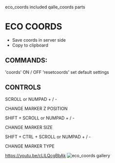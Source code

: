 eco_coords included qalle_coords parts

# ECO COORDS
- Save coords in server side
- Copy to clipboard

## COMMANDS:
'coords' ON / OFF
'resetcoords' set default settings 

## CONTROLS

SCROLL or NUMPAD + / -

CHANGE MARKER Z POSITION

SHIFT + SCROLL or NUMPAD + / -

CHANGE MARKER SIZE

SHIFT + CTRL + SCROLL or NUMPAD + / -

CHANGE MARKER TYPE

https://youtu.be/cLlLQcgBbAk
![eco_coords gallery](https://github.com/Ekhion76/eco/blob/main/preview_images/eco_coords.jpg)

